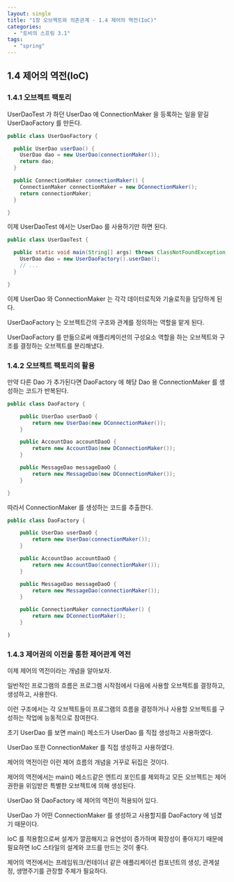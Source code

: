 ```yaml
---
layout: single
title: "1장 오브젝트와 의존관계 - 1.4 제어의 역전(IoC)"
categories:
  - "토비의 스프링 3.1"
tags:
  - "spring"
---
```


## 1.4 제어의 역전(IoC)

### 1.4.1 오브젝트 팩토리

UserDaoTest 가 하던 UserDao 에 ConnectionMaker 을 등록하는 일을 맡길 UserDaoFactory 를 만든다.

```java
public class UserDaoFactory {

  public UserDao userDao() {
    UserDao dao = new UserDao(connectionMaker());
    return dao;
  }

  public ConnectionMaker connectionMaker() {
    ConnectionMaker connectionMaker = new DConnectionMaker();
    return connectionMaker;
  }

}
```

이제 UserDaoTest 에서는 UserDao 를 사용하기만 하면 된다.

```java
public class UserDaoTest {

  public static void main(String[] args) throws ClassNotFoundException, SQLException {
    UserDao dao = new UserDaoFactory().userDao();
    // ...
  }

}
```

이제 UserDao 와 ConnectionMaker 는 각각 데이터로직와 기술로직을 담당하게 된다.

UserDaoFactory 는 오브젝트간의 구조와 관계를 정의하는 역할을 맡게 된다.

UserDaoFactory 를 만듦으로써 애플리케이션의 구성요소 역할을 하는 오브젝트와 구조를 결정하는 오브젝트를 분리해냈다.

### 1.4.2 오브젝트 팩토리의 활용

만약 다른 Dao 가 추가된다면 DaoFactory 에 해당 Dao 용 ConnectionMaker 를 생성하는 코드가 반복된다.

```java
public class DaoFactory {

	public UserDao userDaoO {
		return new UserDao(new DConnectionMaker());
	}

	public AccountDao accountDaoO {
		return new AccountDao(new DConnectionMaker());
	}

	public MessageDao messageDaoO {
		return new MessageDao(new DConnectionMaker());
	}

}
```

따라서 ConnectionMaker 를 생성하는 코드를 추출한다.

```java
public class DaoFactory {

	public UserDao userDaoO {
		return new UserDao(connectionMaker());
	}

	public AccountDao accountDaoO {
		return new AccountDao(connectionMaker());
	}

	public MessageDao messageDaoO {
		return new MessageDao(connectionMaker());
	}

	public ConnectionMaker connectionMaker() {
		return new DConnectionMaker();
	}

)
```

### 1.4.3 제어권의 이전을 통한 제어관계 역전

이제 제어의 역전이라는 개념을 알아보자.

일반적인 프로그램의 흐름은 프로그램 시작점에서 다음에 사용할 오브젝트를 결정하고, 생성하고, 사용한다.

이런 구조에서는 각 오브젝트들이 프로그램의 흐름을 결정하거나 사용할 오브젝트를 구성하는 작업에 능동적으로 참여한다.

초기 UserDao 를 보면 main() 메소드가 UserDao 를 직접 생성하고 사용하였다.

UserDao 또한 ConnectionMaker 를 직접 생성하고 사용하였다.

제어의 역전이란 이런 제어 흐름의 개념을 거꾸로 뒤집은 것이다.

제어의 역전에서는 main() 메소드같은 엔트리 포인트를 제외하고 모든 오브젝트는 제어 권한을 위임받은 특별한 오브젝트에 의해 생성된다.

UserDao 와 DaoFactory 에 제어의 역전이 적용되어 있다.

UserDao 가 어떤 ConnectionMaker 를 생성하고 사용할지를 DaoFactory 에 넘겼기 때문이다.

IoC 를 적용함으로써 설계가 깔끔해지고 유연성이 증가하며 확장성이 좋아지기 때문에 필요하면 IoC 스타일의 설계와 코드를 만드는 것이 좋다.

제어의 역전에서는 프레임워크/컨테이너 같은 애플리케이션 컴포넌트의 생성, 관계설정, 생명주기를 관장할 주체가 필요하다.
